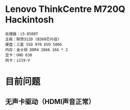 # Lenovo ThinkCentre M720Q Hackintosh

```shell
处理器：i5-8500T
主板：联想312D (B360芯片组)
硬盘：三星 SSD 970 EVO 500G
内存：金士顿 DDR4 2666 16G * 2
显卡：UHD 630
网卡：i219-V
```

# 目前问题
## 无声卡驱动（HDMI声音正常）
